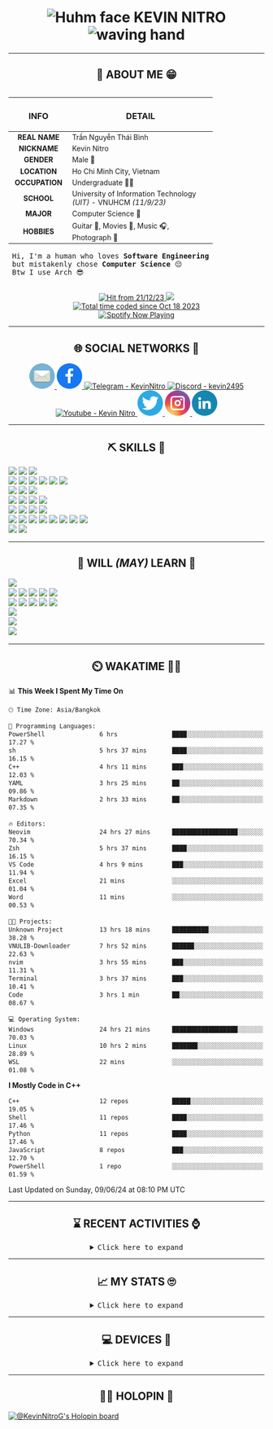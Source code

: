 <h1 align="center">
	<img src="https://i.giphy.com/CaiVJuZGvR8HK.webp" alt="Huhm face" width="25px" height="25px">
	KEVIN NITRO
	<img src="https://media.tenor.com/SNL9_xhZl9oAAAAi/waving-hand-joypixels.gif" alt="waving hand" width="30px" height="30px">
</h1>

<hr>

<!-- ABOUT ME SECTION -->

<h2 align="center"> 💬 ABOUT ME 😁</h2>

<table align="left">
	<thead>
		<tr>
			<th align="center"><h3><strong>INFO</strong></h3></th>
			<th align="center"><h3><strong>DETAIL</strong></h3></th>
		</tr>
	</thead>
	<tbody>
		<tr>
			<td align="center"><strong>REAL NAME</strong></td>
			<td>Trần Nguyễn Thái Bình</td>
		</tr>
		<tr>
			<td align="center"><strong>NICKNAME</strong></td>
			<td>Kevin Nitro</td>
		</tr>
		<tr>
			<td align="center"><strong>GENDER</strong></td>
			<td>Male 👨</td>
		</tr>
		<tr>
			<td align="center"><strong>LOCATION</strong></td>
			<td>Ho Chi Minh City, Vietnam</td>
		</tr>
		<tr>
			<td align="center"><strong>OCCUPATION</strong></td>
			<td>Undergraduate 👨‍🎓</td>
		</tr>
		<tr>
			<td align="center"><strong>SCHOOL</strong></td>
			<td>University of Information Technology<br><em>(UIT)</em> - VNUHCM <em>(11/9/23)</em></td>
		</tr>
		<tr>
			<td align="center"><strong>MAJOR</strong></td>
			<td>Computer Science 🔬</td>
		</tr>
		<tr>
			<td align="center"><strong>HOBBIES</strong></td>
			<td>Guitar 🎸, Movies 🍿, Music 🎧,<br>Photograph 📸</td>
		</tr>
	</tbody>
	<tfoot>
		<tr>
			<td colspan="2">
				<pre>Hi, I'm a human who loves <strong>Software Engineering</strong><br>but mistakenly chose <strong>Computer Science</strong> 😔<br>Btw I use Arch 😎</pre>
			</td>
		</tr>
	</tfoot>
</table>

<div align="right">
	<div align="center">
		<a href="https://github.com/KevinNitroG">
			<img src="https://komarev.com/ghpvc/?username=KevinNitroG&color=82A0D8&style=for-the-badge&label=hit" alt="Hit from 21/12/23">
		</a>
		<a href="https://github.com/KevinNitroG">
			<img src="https://img.shields.io/badge/website-ECEE81?style=for-the-badge">
		</a>
		<br>
		<a href="https://wakatime.com/@018b410d-fa7b-44ba-a5de-f025fcbeb499"><img src="https://wakatime.com/badge/user/018b410d-fa7b-44ba-a5de-f025fcbeb499.svg?style=for-the-badge" alt="Total time coded since Oct 18 2023" /></a>
	</div>
	<!-- Spotify Github Profile: https://github.com/kittinan/spotify-github-profile -->
	<div align="center">
		<a align="center" href="https://spotify-github-profile.vercel.app/api/view?uid=31ms2mpwauroluxnjudw7a6u336e&redirect=true">
			<img src="https://spotify-github-profile.vercel.app/api/view?uid=31ms2mpwauroluxnjudw7a6u336e&cover_image=true&theme=default&show_offline=false&background_color=1a1b27&interchange=true&bar_color_cover=true" alt="Spotify Now Playing" width="260px">
		</a>
	</div>
</div>

<hr width="100%">

<!-- SOCIAL NETWORKS SECTION -->

<h2 align="center">🌐 SOCIAL NETWORKS 📩</h2>

<div align="center">
    <a href="mailto:kevinnitro@duck.com" target="_blank">
  		<img src="icons/email.svg" alt="Email - kevinnitro@duck.com" height="50" width="50" />
	</a>
  	<a href="https://www.facebook.com/KevinNitro" target="_blank">
  		<img src="icons/facebook.svg" alt="Facebook - Trần Nguyễn Thái Bình" height="50" width="50" />
	</a>
  	<a href="https://t.me/KevinNitro" target="_blank">
  		<img src="https://cdn-icons-png.flaticon.com/512/1603/1603076.png" alt="Telegram - KevinNitro" height="50" width="50" />
	</a>
	<a href="https://discord.com/users/343579767871897570" target="_blank">
  		<img src="https://uxwing.com/wp-content/themes/uxwing/download/brands-and-social-media/discord-round-color-icon.png" alt="Discord - kevin2495" height="50" width="50" />
	</a>
  	<a href="https://www.youtube.com/c/kevinnitro" target="_blank">
		<img src="https://upload.wikimedia.org/wikipedia/commons/thumb/a/a0/YouTube_social_red_circle_%282017%29.svg/450px-YouTube_social_red_circle_%282017%29.svg.png?20220808215554" alt="Youtube - Kevin Nitro" height="50" width="50" />
	</a>
  	<a href="https://twitter.com/kevinnitrog" target="_blank">
		<img src="icons/twitter.svg" alt="Twitter - kevinnitrog" height="50" width="50" />
	</a>
    <a href="https://instagram.com/KevinNitroG" target="_blank">
        <img src="icons/instagram.svg" alt="Instagram - KevinNitroG" height="50" width="50" />
	</a>
	    <a href="https://www.linkedin.com/in/KevinNitro/" target="_blank">
        <img src="icons/linkedin.svg" alt="Linkedin - Nguyen Thai Binh Tran (KevinNitro)" height="50" width="50" />
	</a>
</div>

<!-- <hr> -->

<!-- SKILLS AND WILL (MAY) LEARN SECTION -->

<!-- Skillicons: https://github.com/tandpfun/skill-icons -->

<!-- <center>
	<table align="center">
		<thead>
			<tr>
				<th align="center"><h2>⛏️ SKILLS 🔨</h2></th>
				<th align="center"><h2>📑 WILL <em>(MAY)</em> LEARN 🧾</h2></th>
			</tr>
		</thead>
		<tbody>
			<tr>
				<td align="center" style="vertical-align: top;">
					<img src="https://skillicons.dev/icons?i=linux,ps,pr,visualstudio,vscode,neovim,regex,cpp,py,md,bash,git,github,gitlab,githubactions,workers&theme=dark&perline=4" alt="My skills" height="205px"/>
				</td>
				<td align="center" style="vertical-align: top;">
					<img src="https://skillicons.dev/icons?i=html,css,bootstrap,js,selenium,docker,cloudflare,mongodb,redis,vercel,netlify,replit,aws,raspberrypi,devto,linkedin&theme=dark&perline=5" alt="May / Will learn skills" height="205px"/>
				</td>
			</tr>
		</tbody>
	</table>
</center> -->

<hr>

<h2 align="center">⛏️ SKILLS 🔨</h2>

<div>
  <img src="https://img.shields.io/badge/Windows-0078D6?style=for-the-badge&logo=windows&logoColor=white">
  <img src="https://img.shields.io/badge/Arch-1793D1?style=for-the-badge&logo=arch-linux&logoColor=white">
  <img src="https://img.shields.io/badge/Ubuntu-E95420?style=for-the-badge&logo=ubuntu&logoColor=white">
</div>
<div>
  <img src="https://img.shields.io/badge/C%2B%2B-00599C?style=for-the-badge&logo=c%2B%2B&logoColor=white">
  <img src="https://img.shields.io/badge/Python-3F7CAD?style=for-the-badge&logo=python&logoColor=white">
  <img src="https://img.shields.io/badge/Markdown-000000?style=for-the-badge&logo=markdown&logoColor=white">
  <img src="https://img.shields.io/badge/powershell-5391FE?style=for-the-badge&logo=powershell&logoColor=white">
  <img src="https://img.shields.io/badge/Shell_Script-121011?style=for-the-badge&logo=gnu-bash&logoColor=white">
  <img src="https://img.shields.io/badge/Lua-2C2D72?style=for-the-badge&logo=lua&logoColor=white">
</div>
<div>
  <img src="https://img.shields.io/badge/GIT-E44C30?style=for-the-badge&logo=git&logoColor=white">
  <img src="https://img.shields.io/badge/GitHub_Actions-2088FF?style=for-the-badge&logo=github-actions&logoColor=white">
  <img src="https://img.shields.io/badge/Selenium-43B02A?style=for-the-badge&logo=Selenium&logoColor=white">
</div>
<div>
  <img src="https://img.shields.io/badge/NeoVim-%2357A143.svg?&style=for-the-badge&logo=neovim&logoColor=white">
  <img src="https://img.shields.io/badge/VSCode-0078D4?style=for-the-badge&logo=visual%20studio%20code&logoColor=white">
  <img src="https://img.shields.io/badge/Visual_Studio-5C2D91?style=for-the-badge&logo=visual%20studio&logoColor=white">
  <img src="https://img.shields.io/badge/Colab-F9AB00?style=for-the-badge&logo=googlecolab&logoColor=white">
</div>
<div>
  <img src="https://img.shields.io/badge/windows%20terminal-4D4D4D?style=for-the-badge&logo=windows%20terminal&logoColor=white">
  <img src="https://img.shields.io/badge/alacritty-F46D01?style=for-the-badge&logo=alacritty&logoColor=white">
  <img src="https://img.shields.io/badge/wezterm-4E49EE?style=for-the-badge&logo=wezterm&logoColor=white">
  <img src="https://img.shields.io/badge/starship-DD0B78?style=for-the-badge&logo=starship&logoColor=white">
</div>
<div>
  <img src="https://img.shields.io/badge/Google_chrome-4285F4?style=for-the-badge&logo=Google-chrome&logoColor=white">
  <img src="https://img.shields.io/badge/Adobe%20Photoshop-31A8FF?style=for-the-badge&logo=Adobe%20Photoshop&logoColor=white">
  <img src="https://img.shields.io/badge/Adobe%20Lightroom-31A8FF?style=for-the-badge&logo=Adobe%20Lightroom&logoColor=white">
  <img src="https://img.shields.io/badge/Adobe%20Premiere%20Pro-9999FF?style=for-the-badge&logo=Adobe%20Premiere%20Pro&logoColor=white">
  <img src="https://img.shields.io/badge/Microsoft_Word-2B579A?style=for-the-badge&logo=microsoft-word&logoColor=white">
  <img src="https://img.shields.io/badge/Microsoft_PowerPoint-B7472A?style=for-the-badge&logo=microsoft-powerpoint&logoColor=white">
  <img src="https://img.shields.io/badge/Canva-%2300C4CC.svg?&style=for-the-badge&logo=Canva&logoColor=white">
  <img src="https://img.shields.io/badge/Notion-000000?style=for-the-badge&logo=notion&logoColor=white">
</div>
<div>
  <img src="https://img.shields.io/badge/-LeetCode-FFA116?style=for-the-badge&logo=LeetCode&logoColor=white">
  <img src="https://img.shields.io/badge/-Hackerrank-2EC866?style=for-the-badge&logo=HackerRank&logoColor=white">
</div>

<hr>

<h2 align="center">📑 WILL <em>(MAY)</em> LEARN 🧾</h2>

<div>
  <img src="https://img.shields.io/badge/Raspberry%20Pi-A22846?style=for-the-badge&logo=Raspberry%20Pi&logoColor=white">
</div>
<div>
  <img src="https://img.shields.io/badge/HTML5-E34F26?style=for-the-badge&logo=html5&logoColor=white">
  <img src="https://img.shields.io/badge/CSS3-1572B6?style=for-the-badge&logo=css3&logoColor=white">
  <img src="https://img.shields.io/badge/JavaScript-F9AB00?style=for-the-badge&logo=javascript&logoColor=white">
  <img src="https://img.shields.io/badge/TypeScript-007ACC?style=for-the-badge&logo=typescript&logoColor=white">
  <img src="https://img.shields.io/badge/Node%20js-339933?style=for-the-badge&logo=nodedotjs&logoColor=white">
</div>
<div>
  <img src="https://img.shields.io/badge/Docker-2CA5E0?style=for-the-badge&logo=docker&logoColor=white">
  <img src="https://img.shields.io/badge/conda-342B029.svg?&style=for-the-badge&logo=anaconda&logoColor=white">
  <img src="https://img.shields.io/badge/MongoDB-4EA94B?style=for-the-badge&logo=mongodb&logoColor=white">
  <img src="https://img.shields.io/badge/redis-%23DD0031.svg?&style=for-the-badge&logo=redis&logoColor=white">
  <img src="https://img.shields.io/badge/Cloudflare-F38020?style=for-the-badge&logo=Cloudflare&logoColor=white">
</div>
<div>
  <img src="https://img.shields.io/badge/tmux-1BB91F?style=for-the-badge&logo=tmux&logoColor=white">
</div>
<div>
  <img src="https://img.shields.io/badge/Obsidian-483699?style=for-the-badge&logo=Obsidian&logoColor=white">
</div>
<div>
  <img src="https://img.shields.io/badge/GitLab-330F63?style=for-the-badge&logo=gitlab&logoColor=white">
</div>

<hr>

<!-- WAKATIME SECTION -->

<h2 align="center">⏲️ WAKATIME 🧑‍💻</h2>

<!-- WakaTime SVG: https://github.com/avinal/Profile-Readme-WakaTime -->

<!--
<div width="80%" align="center">
	<img src="https://github.com/KevinNitroG/KevinNitroG/blob/wakatime/images/stat.svg"
		alt="KevinNitroG WakaTime Activity"
	/>
</div>
-->

<!-- WakaTime Code: https://github.com/athul/waka-readme -->
<!-- WakaTime Readme Stats: https://github.com/anmol098/waka-readme-stats -->

<!--START_SECTION:waka-->
📊 **This Week I Spent My Time On** 

```text
🕑︎ Time Zone: Asia/Bangkok

💬 Programming Languages: 
PowerShell               6 hrs               ████░░░░░░░░░░░░░░░░░░░░░   17.27 % 
sh                       5 hrs 37 mins       ████░░░░░░░░░░░░░░░░░░░░░   16.15 % 
C++                      4 hrs 11 mins       ███░░░░░░░░░░░░░░░░░░░░░░   12.03 % 
YAML                     3 hrs 25 mins       ██░░░░░░░░░░░░░░░░░░░░░░░   09.86 % 
Markdown                 2 hrs 33 mins       ██░░░░░░░░░░░░░░░░░░░░░░░   07.35 % 

🔥 Editors: 
Neovim                   24 hrs 27 mins      ██████████████████░░░░░░░   70.34 % 
Zsh                      5 hrs 37 mins       ████░░░░░░░░░░░░░░░░░░░░░   16.15 % 
VS Code                  4 hrs 9 mins        ███░░░░░░░░░░░░░░░░░░░░░░   11.94 % 
Excel                    21 mins             ░░░░░░░░░░░░░░░░░░░░░░░░░   01.04 % 
Word                     11 mins             ░░░░░░░░░░░░░░░░░░░░░░░░░   00.53 % 

🐱‍💻 Projects: 
Unknown Project          13 hrs 18 mins      ██████████░░░░░░░░░░░░░░░   38.28 % 
VNULIB-Downloader        7 hrs 52 mins       ██████░░░░░░░░░░░░░░░░░░░   22.63 % 
nvim                     3 hrs 55 mins       ███░░░░░░░░░░░░░░░░░░░░░░   11.31 % 
Terminal                 3 hrs 37 mins       ███░░░░░░░░░░░░░░░░░░░░░░   10.41 % 
Code                     3 hrs 1 min         ██░░░░░░░░░░░░░░░░░░░░░░░   08.67 % 

💻 Operating System: 
Windows                  24 hrs 21 mins      ██████████████████░░░░░░░   70.03 % 
Linux                    10 hrs 2 mins       ███████░░░░░░░░░░░░░░░░░░   28.89 % 
WSL                      22 mins             ░░░░░░░░░░░░░░░░░░░░░░░░░   01.08 % 
```

**I Mostly Code in C++** 

```text
C++                      12 repos            █████░░░░░░░░░░░░░░░░░░░░   19.05 % 
Shell                    11 repos            ████░░░░░░░░░░░░░░░░░░░░░   17.46 % 
Python                   11 repos            ████░░░░░░░░░░░░░░░░░░░░░   17.46 % 
JavaScript               8 repos             ███░░░░░░░░░░░░░░░░░░░░░░   12.70 % 
PowerShell               1 repo              ░░░░░░░░░░░░░░░░░░░░░░░░░   01.59 % 
```




 Last Updated on Sunday, 09/06/24 at 08:10 PM UTC
<!--END_SECTION:waka-->

<hr>

<!-- RECENT ACTIVITIES SECTION -->

<h2 align="center">⌛ RECENT ACTIVITIES ⌚</h2>

<details>
	<summary align="center">
		<kbd>Click here to expand</kbd>
	</summary>

<!-- Recent activities (jamesgeorge007): https://github.com/jamesgeorge007/github-activity-readme -->

<!--START_SECTION:activity-->

<!--END_SECTION:activity-->

<!-- Recent activities (Readme-Workflows): https://github.com/Readme-Workflows/recent-activity/ -->

<!--RECENT_ACTIVITY:start-->
1. ⬆️ Pushed 1 commit(s) to [KevinNitroG/DSA-OOP-Practice](https://github.com/KevinNitroG/DSA-OOP-Practice)<br>
2. ⬆️ Pushed 1 commit(s) to [KevinNitroG/windows-dotfiles](https://github.com/KevinNitroG/windows-dotfiles)<br>
3. ⬆️ Pushed 1 commit(s) to [KevinNitroG/windows-dotfiles](https://github.com/KevinNitroG/windows-dotfiles)<br>
4. ⬆️ Pushed 1 commit(s) to [KevinNitroG/Alexis12119-nvim](https://github.com/KevinNitroG/Alexis12119-nvim)<br>
5. ⬆️ Pushed 1 commit(s) to [KevinNitroG/Alexis12119-nvim](https://github.com/KevinNitroG/Alexis12119-nvim)<br>
6. ⬆️ Pushed 1 commit(s) to [KevinNitroG/Alexis12119-nvim](https://github.com/KevinNitroG/Alexis12119-nvim)<br>
7. ⬆️ Pushed 3 commit(s) to [KevinNitroG/Alexis12119-nvim](https://github.com/KevinNitroG/Alexis12119-nvim)<br>
8. ⬆️ Pushed 3 commit(s) to [KevinNitroG/Alexis12119-nvim](https://github.com/KevinNitroG/Alexis12119-nvim)<br>
9. 💪 Opened PR [#20](https://github.com/Alexis12119/nvim-config/pull/20) in [Alexis12119/nvim-config](https://github.com/Alexis12119/nvim-config)<br>
10. ⬆️ Pushed 1 commit(s) to [KevinNitroG/Alexis12119-nvim](https://github.com/KevinNitroG/Alexis12119-nvim)<br>
<!--RECENT_ACTIVITY:end-->

<!--RECENT_ACTIVITY:last_update-->
Last Updated on Monday, 10/6/24 3:06 PM
<!--RECENT_ACTIVITY:last_update_end-->

</details>

<hr>

<!-- MY STATS SECTION -->

<h2 align="center">📈 MY STATS 🙄</h2>

<details>
    <summary align="center">
    	<kbd>Click here to expand</kbd>
    </summary>
    <div align="center">
    	<!-- Anuraghazra Github Readme Stats: https://github.com/anuraghazra/github-readme-stats -->
    	<img src="https://github-readme-stats.vercel.app/api?username=KevinNitroG&show_icons=true&theme=tokyonight&card_width=570&layout=compact" alt="KevinNitroG's GitHub stats">
    	<br>
    	<!-- Streak: https://git.io/streak-stats -->
    	<img src="https://streak-stats.demolab.com?user=KevinNitroG&theme=tokyonight&date_format=j%2Fn%5B%2FY%5D&card_width=570" alt="KevinNitroG's GitHub Streak">
    	<br>
    	<!-- Top Langs: https://github.com/anuraghazra/github-readme-stats -->
    	<img src="https://github-readme-stats.vercel.app/api/top-langs/?username=KevinNitroG&langs_count=10&theme=tokyonight&card_width=570&layout=compact" alt="KevinNitroG's Top Langs">
    	<br>
    	<!-- WakaTime: https://github.com/anuraghazra/github-readme-stats -->
    	<img src="https://github-readme-stats.vercel.app/api/wakatime?username=KevinNitro&theme=tokyonight&card_width=570&layout=compact&langs_count=10&custom_title=KevinNitroG%27s%20WakaTime%20in%20last%20year" alt="KevinNitroG's WakaTime in last year" width="570px">
    	<br>
    	<!-- Activity Graph: https://github.com/Ashutosh00710/github-readme-activity-graph -->
    	<img src="https://github-readme-activity-graph.vercel.app/graph?username=KevinNitroG&theme=tokyo-night&radius=12&hide_border=false&area=true" alt="KevinNitroG's Activity Graph" width="570px">
    	<br>
    	<!-- Github Trophies: https://github.com/ryo-ma/github-profile-trophy -->
    	<img src="https://github-profile-trophy.vercel.app/?username=KevinNitroG&column=5&theme=tokyonight&no-bg=false" alt="KevinNitro's Trophies" width="570px">
    	<!-- <br> -->
    	<!-- Spotify Recently Played: https://github.com/JeffreyCA/spotify-recently-played-readme -->
    	<!-- <img src="https://spotify-recently-played-readme.vercel.app/api?user=31ms2mpwauroluxnjudw7a6u336e&count=5&width=570" alt="Spotify Recently Played" width="570px"> -->
        <!-- https://github.com/JacobLinCool/LeetCode-Stats-Card -->
    	<img src="https://leetcard.jacoblin.cool/KevinNitro?theme=nord&font=Noto%20Sans&ext=heatmap" alt="KevinNitro's LeetCode Stats" width="570px">
    </div>

</details>

<hr>

<!-- DEVICES SECTION -->

<h2 align="center">💻 DEVICES 📱</h2>

<details>
    <summary align="center">
    	<kbd>Click here to expand</kbd>
    </summary>
    <center>
        <table align="center">
        	<thead>
        		<tr>
        			<th align="center"><h3><strong>NAME</strong></h3></th>
        			<th align="center"><h3><strong>MODEL</strong></h3></th>
        			<th align="center"><h3><strong>OS</strong></h3></th>
        		</tr>
        	</thead>
        	<tbody>
        		<tr>
        			<td align="center" rowspan="2"><strong>LAPTOP</strong></td>
        			<td rowspan="2"><a href="https://www.nguyenkim.com/laptop-dell-vostro-5410-v4i5214w1.html">Dell Vostro 5410<em>(V4I5214W1)</em></a></td>
        			<td>Windows 11 Home 🪟</td>
    			</tr>
    			<tr>
    				<td>Arch 🐧</td>
        		</tr>
        		<tr>
        			<td align="center"><strong>PHONE</strong></td>
        			<td><a href="https://www.gsmarena.com/xiaomi_redmi_k30_5g-9979.php">Xiaomi Redmi K30 5G</a></td>
        			<td>Android 12 <em>(MIUI CN 13)</em><br><em>(rooted with Magisk Delta)</em></td>
        		</tr>
        	</tbody>
        </table>
    </center>
</details>

<hr>

<!-- HOLOPIN SECTION -->

<h2 align="center">😶‍🌫️ HOLOPIN 🦖</h2>

<a href="https://holopin.io/@kevinnitrog">
  <img src="https://holopin.me/kevinnitrog" alt="@KevinNitroG's Holopin board" />
</a>
